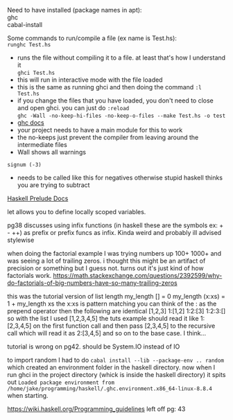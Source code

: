 Need to have installed (package names in apt):  
ghc  
cabal-install  

Some commands to run/compile a file (ex name is Test.hs):  
`runghc Test.hs`  
- runs the file without compiling it to a file. at least that's how I understand it  
`ghci Test.hs`  
- this will run in interactive mode with the file loaded  
- this is the same as running ghci and then doing the command `:l Test.hs`
- if you change the files that you have loaded, you don't need to close and open ghci. you can just do `:reload`  
`ghc -Wall -no-keep-hi-files -no-keep-o-files --make Test.hs -o test`  
- [ghc docs](https://downloads.haskell.org/ghc/latest/docs/users_guide/using.html)  
- your project needs to have a main module for this to work  
- the no-keeps just prevent the compiler from leaving around the intermediate files  
- Wall shows all warnings

`signum (-3)`
- needs to be called like this for negatives otherwise stupid haskell thinks you are trying to subtract

[Haskell Prelude Docs](https://hackage.haskell.org/package/base-4.18.0.0/docs/Prelude.html)

let allows you to define locally scoped variables.

pg38 discusses using infix functions (in haskell these are the symbols ex: + - ++) as prefix or prefix funcs as infix. Kinda weird and probably ill advised stylewise

when doing the factorial example I was trying numbers up 100+ 1000+ and was seeing a lot of trailing zeros. i thought this might be an artifact of precision or something but I guess not. turns out it's just kind of how factorials work. https://math.stackexchange.com/questions/2392599/why-do-factorials-of-big-numbers-have-so-many-trailing-zeros


this was the tutorial version of list length
my_length [] = 0
my_length (x:xs) = 1 + my_length xs
the x:xs is pattern matching you can think of the : as the prepend operator then the following are identical
[1,2,3]
1:[1,2]
1:2:[3]
1:2:3:[]
so with the list I used [1,2,3,4,5] the tuts example should read it like 1:[2,3,4,5] on the first function call and then pass [2,3,4,5] to the recursive call which will read it as 2:[3,4,5] and so on to the base case. I think...

tutorial is wrong on pg42. should be System.IO instead of IO

to import random I had to do `cabal install --lib --package-env .. random` which created an environment folder in the haskell directory. now when I run ghci in the project directory (whick is inside the haskell directory) it spits out `Loaded package environment from /home/jake/programming/haskell/.ghc.environment.x86_64-linux-8.8.4` when starting.

https://wiki.haskell.org/Programming_guidelines
left off pg: 43